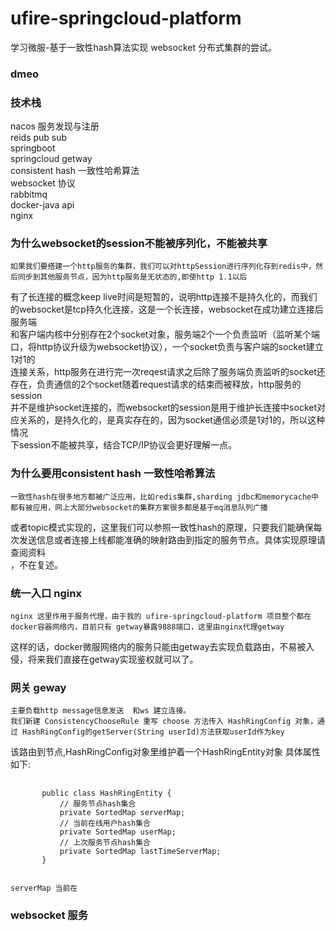 # ufire-springcloud-platform
学习微服-基于一致性hash算法实现 websocket 分布式集群的尝试。
### dmeo
### 技术栈
nacos 服务发现与注册<br>
reids pub sub <br>
springboot<br>
springcloud getway<br>
consistent hash 一致性哈希算法<br>
websocket 协议<br>
rabbitmq<br>
docker-java api<br>
nginx<br>
### 为什么websocket的session不能被序列化，不能被共享
    如果我们要搭建一个http服务的集群，我们可以对httpSession进行序列化存到redis中，然后同步到其他服务节点，因为http服务是无状态的,即使http 1.1以后   
有了长连接的概念keep live时间是短暂的，说明http连接不是持久化的，而我们的websocket是tcp持久化连接，这是一个长连接，websocket在成功建立连接后服务端  
和客户端内核中分别存在2个socket对象，服务端2个一个负责监听（监听某个端口，将http协议升级为websocket协议），一个socket负责与客户端的socket建立1对1的  
连接关系，http服务在进行完一次reqest请求之后除了服务端负责监听的socket还存在，负责通信的2个socket随着request请求的结束而被释放，http服务的session  
并不是维护socket连接的，而websocket的session是用于维护长连接中socket对应关系的，是持久化的，是真实存在的，因为socket通信必须是1对1的，所以这种情况  
下session不能被共享，结合TCP/IP协议会更好理解一点。
### 为什么要用consistent hash 一致性哈希算法
    一致性hash在很多地方都被广泛应用，比如redis集群,sharding jdbc和memorycache中都有被应用，网上大部分websocket的集群方案很多都是基于mq消息队列广播  
或者topic模式实现的，这里我们可以参照一致性hash的原理，只要我们能确保每次发送信息或者连接上线都能准确的映射路由到指定的服务节点。具体实现原理请查阅资料  
，不在复述。
### 统一入口 nginx
    nginx 这里作用于服务代理，由于我的 ufire-springcloud-platform 项目整个都在docker容器网络内，目前只有 getway暴露9888端口，这里由nginx代理getway  
这样的话，docker微服网络内的服务只能由getway去实现负载路由，不易被入侵，将来我们直接在getway实现鉴权就可以了。
### 网关 geway
    主要负载http message信息发送  和ws 建立连接。
    我们新建 ConsistencyChooseRule 重写 choose 方法传入 HashRingConfig 对象，通过 HashRingConfig的getServer(String userId)方法获取userId作为key  
该路由到节点,HashRingConfig对象里维护着一个HashRingEntity对象
具体属性如下:
<pre>
    <code>
       public class HashRingEntity {
           // 服务节点hash集合
           private SortedMap<Integer, String> serverMap;
           // 当前在线用户hash集合
           private SortedMap<Integer, String> userMap;
           // 上次服务节点hash集合
           private SortedMap<Integer, String> lastTimeServerMap;
       }
    </code>
</pre>
    serverMap 当前在
### websocket 服务